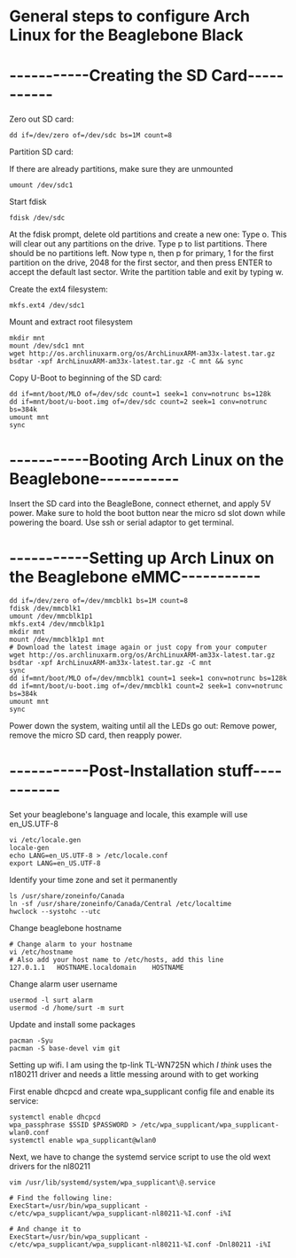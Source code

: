 # General steps to configure Arch Linux for the Beaglebone Black

# -----------Creating the SD Card-----------

Zero out SD card: 
```
dd if=/dev/zero of=/dev/sdc bs=1M count=8
```

Partition SD card:

If there are already partitions, make sure they are unmounted
```
umount /dev/sdc1
```

Start fdisk
```
fdisk /dev/sdc
```

At the fdisk prompt, delete old partitions and create a new one:
Type o. This will clear out any partitions on the drive.
Type p to list partitions. There should be no partitions left.
Now type n, then p for primary, 1 for the first partition on the drive, 2048 for the first sector, and then press ENTER to accept the default last sector.
Write the partition table and exit by typing w.

Create the ext4 filesystem:
```
mkfs.ext4 /dev/sdc1
```

Mount and extract root filesystem
```
mkdir mnt
mount /dev/sdc1 mnt
wget http://os.archlinuxarm.org/os/ArchLinuxARM-am33x-latest.tar.gz
bsdtar -xpf ArchLinuxARM-am33x-latest.tar.gz -C mnt && sync
```

Copy U-Boot to beginning of the SD card:
```
dd if=mnt/boot/MLO of=/dev/sdc count=1 seek=1 conv=notrunc bs=128k
dd if=mnt/boot/u-boot.img of=/dev/sdc count=2 seek=1 conv=notrunc bs=384k
umount mnt
sync
```

# -----------Booting Arch Linux on the Beaglebone-----------

Insert the SD card into the BeagleBone, connect ethernet, and apply 5V power.
Make sure to hold the boot button near the micro sd slot down while powering the board. Use ssh or serial adaptor to get terminal.

# -----------Setting up Arch Linux on the Beaglebone eMMC-----------

```
dd if=/dev/zero of=/dev/mmcblk1 bs=1M count=8
fdisk /dev/mmcblk1
umount /dev/mmcblk1p1
mkfs.ext4 /dev/mmcblk1p1
mkdir mnt
mount /dev/mmcblk1p1 mnt
# Download the latest image again or just copy from your computer
wget http://os.archlinuxarm.org/os/ArchLinuxARM-am33x-latest.tar.gz
bsdtar -xpf ArchLinuxARM-am33x-latest.tar.gz -C mnt
sync
dd if=mnt/boot/MLO of=/dev/mmcblk1 count=1 seek=1 conv=notrunc bs=128k
dd if=mnt/boot/u-boot.img of=/dev/mmcblk1 count=2 seek=1 conv=notrunc bs=384k
umount mnt
sync
```
Power down the system, waiting until all the LEDs go out:
Remove power, remove the micro SD card, then reapply power.

# -----------Post-Installation stuff-----------

Set your beaglebone's language and locale, this example will use en\_US.UTF-8
```
vi /etc/locale.gen
locale-gen
echo LANG=en_US.UTF-8 > /etc/locale.conf
export LANG=en_US.UTF-8
```

Identify your time zone and set it permanently
```
ls /usr/share/zoneinfo/Canada
ln -sf /usr/share/zoneinfo/Canada/Central /etc/localtime
hwclock --systohc --utc
```

Change beaglebone hostname
```
# Change alarm to your hostname
vi /etc/hostname
# Also add your host name to /etc/hosts, add this line
127.0.1.1	HOSTNAME.localdomain	HOSTNAME
```

Change alarm user username
```
usermod -l surt alarm
usermod -d /home/surt -m surt
```

Update and install some packages
```
pacman -Syu
pacman -S base-devel vim git
```

Setting up wifi. I am using the tp-link TL-WN725N which *I think* uses the
n180211 driver and needs a little messing around with to get working

First enable dhcpcd and create wpa\_supplicant config file and enable its service:
```
systemctl enable dhcpcd
wpa_passphrase $SSID $PASSWORD > /etc/wpa_supplicant/wpa_supplicant-wlan0.conf
systemctl enable wpa_supplicant@wlan0
```

Next, we have to change the systemd service script to use the old wext drivers for the nl80211
```
vim /usr/lib/systemd/system/wpa_supplicant\@.service

# Find the following line:
ExecStart=/usr/bin/wpa_supplicant -c/etc/wpa_supplicant/wpa_supplicant-nl80211-%I.conf -i%I

# And change it to
ExecStart=/usr/bin/wpa_supplicant -c/etc/wpa_supplicant/wpa_supplicant-nl80211-%I.conf -Dnl80211 -i%I
```
